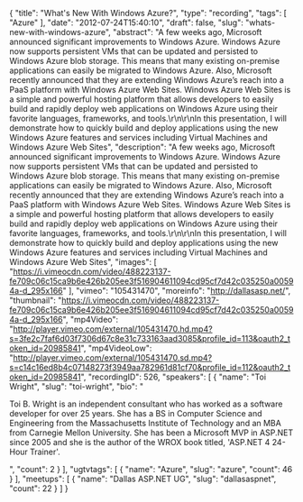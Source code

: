 {
  "title": "What's New With Windows Azure?",
  "type": "recording",
  "tags": [
    "Azure"
  ],
  "date": "2012-07-24T15:40:10",
  "draft": false,
  "slug": "whats-new-with-windows-azure",
  "abstract": "A few weeks ago, Microsoft announced significant improvements to Windows Azure. Windows Azure now supports persistent VMs that can be updated and persisted to Windows Azure blob storage. This means that many existing on-premise applications can easily be migrated to Windows Azure. Also, Microsoft recently announced that they are extending Windows Azure’s reach into a PaaS platform with Windows Azure Web Sites. Windows Azure Web Sites is a simple and powerful hosting platform that allows developers to easily build and rapidly deploy web applications on Windows Azure using their favorite languages, frameworks, and tools.\r\n\r\nIn this presentation, I will demonstrate how to quickly build and deploy applications using the new Windows Azure features and services including Virtual Machines and Windows Azure Web Sites",
  "description": "A few weeks ago, Microsoft announced significant improvements to Windows Azure. Windows Azure now supports persistent VMs that can be updated and persisted to Windows Azure blob storage. This means that many existing on-premise applications can easily be migrated to Windows Azure. Also, Microsoft recently announced that they are extending Windows Azure’s reach into a PaaS platform with Windows Azure Web Sites. Windows Azure Web Sites is a simple and powerful hosting platform that allows developers to easily build and rapidly deploy web applications on Windows Azure using their favorite languages, frameworks, and tools.\r\n\r\nIn this presentation, I will demonstrate how to quickly build and deploy applications using the new Windows Azure features and services including Virtual Machines and Windows Azure Web Sites",
  "images": [
    "https://i.vimeocdn.com/video/488223137-fe709c06c15ca9b6e426b205ee3f516904611094cd95cf7d42c035250a00594a-d_295x166"
  ],
  "vimeo": "105431470",
  "moreinfo": "http://dallasasp.net/",
  "thumbnail": "https://i.vimeocdn.com/video/488223137-fe709c06c15ca9b6e426b205ee3f516904611094cd95cf7d42c035250a00594a-d_295x166",
  "mp4Video": "http://player.vimeo.com/external/105431470.hd.mp4?s=3fe2c7faf6d03f7306d67c8e31c733163aad3085&profile_id=113&oauth2_token_id=20985841",
  "mp4VideoLow": "http://player.vimeo.com/external/105431470.sd.mp4?s=c14c16ed8b4c07148273f3949aa782961d81cf70&profile_id=112&oauth2_token_id=20985841",
  "recordingID": 526,
  "speakers": [
    {
      "name": "Toi Wright",
      "slug": "toi-wright",
      "bio": "<p>Toi B. Wright is an independent consultant who has worked as a software developer for over 25 years. She has a BS in Computer Science and Engineering from the Massachusetts Institute of Technology and an MBA from Carnegie Mellon University. She has been a Microsoft MVP in ASP.NET since 2005 and she is the author of the WROX book titled, 'ASP.NET 4 24-Hour Trainer'. </p>",
      "count": 2
    }
  ],
  "ugtvtags": [
    {
      "name": "Azure",
      "slug": "azure",
      "count": 46
    }
  ],
  "meetups": [
    {
      "name": "Dallas ASP.NET UG",
      "slug": "dallasaspnet",
      "count": 22
    }
  ]
}